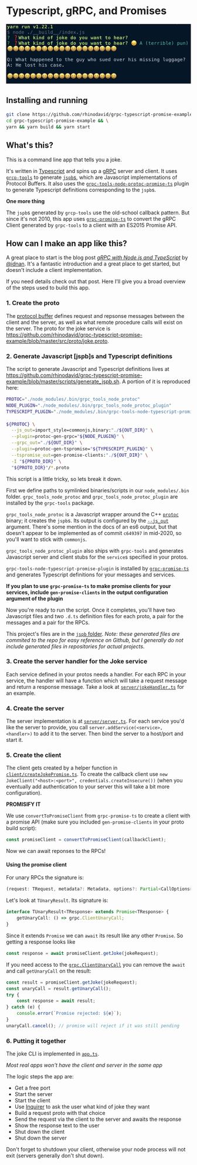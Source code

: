 # Typescript, gRPC, and **Promises**

![Screenshot of the joke command line app](./screencap.png)

## Installing and running

```bash
git clone https://github.com/rhinodavid/grpc-typescript-promise-example && \
cd grpc-typescript-promise-example && \
yarn && yarn build && yarn start
```

## What's this?

This is a command line app that tells you a joke.

It's written in [Typescript](https://www.typescriptlang.org/) and spins up a
[gRPC](https://grpc.io/) server and client. It uses
[`grcp-tools`](https://github.com/grpc/grpc-node/tree/master/packages/grpc-tools)
to generate [`jspb`s](https://developers.google.com/protocol-buffers/docs/reference/javascript-generated),
which are Javascript implementations of Protocol Buffers.
It also uses the [`grpc-tools-node-protoc-promise-ts`](https://github.com/rhinodavid/grpc-tools-node-protoc-promise-ts)
plugin to generate Typescript definitions corresponding to the `jspb`s.

**One more thing**

The `jspb`s generated by `grcp-tools` use the old-school callback pattern. But since it's not
2010, this app uses [`grpc-promise-ts`](https://github.com/rhinodavid/grpc-promise-ts) to convert
the gRPC Client generated by `grpc-tools` to a client with an ES2015 Promise API.

## How can I make an app like this?

A great place to start is the blog post [_gRPC with Node.js and TypeScript_](https://adnanahmed.info/blog/2019/11/01/grpc-with-nodejs-typescript/) by [@idnan](https://github.com/idnan). It's a fantastic introduction and a great place to get started,
but doesn't include a client implementation.

If you need details check out that post. Here I'll give you a broad overview of the steps used to build this app.

### 1. Create the proto

The [protocol buffer](https://developers.google.com/protocol-buffers) defines request and repsonse messages
between the client and the server, as well as what remote procedure calls will exist on the server. The
proto for the joke service is https://github.com/rhinodavid/grpc-typescript-promise-example/blob/master/src/proto/joke.proto.

### 2. Generate Javascript [jspb]s and Typescript definitions

The script to generate Javascript and Typescript definitions lives at
https://github.com/rhinodavid/grpc-typescript-promise-example/blob/master/scripts/generate_jspb.sh.
A portion of it is reproduced here:

```bash
PROTOC="./node_modules/.bin/grpc_tools_node_protoc"
NODE_PLUGIN="./node_modules/.bin/grpc_tools_node_protoc_plugin"
TYPESCRIPT_PLUGIN="./node_modules/.bin/grpc-tools-node-typescript-promise-plugin"

${PROTOC} \
  --js_out=import_style=commonjs,binary:"./${OUT_DIR}" \
  --plugin=protoc-gen-grpc="${NODE_PLUGIN}" \
  --grpc_out="./${OUT_DIR}" \
  --plugin=protoc-gen-tspromise="${TYPESCRIPT_PLUGIN}" \
  --tspromise_out=gen-promise-clients:"./${OUT_DIR}" \
  -I "${PROTO_DIR}" \
  "${PROTO_DIR}"/*.proto
```

This script is a little tricky, so lets break it down.

First we define paths to symlinked binaries/scripts in our `node_modules/.bin` folder.
`grpc_tools_node_protoc` and `grpc_tools_node_protoc_plugin` are installed by the `grpc-tools`
package.

`grpc_tools_node_protoc` is a Javascript wrapper around the C++ [`protoc`](https://github.com/protocolbuffers/protobuf) binary; it creates the `jspb`s. Its output is configured by the [`--js_out`](https://github.com/protocolbuffers/protobuf/tree/master/js#the---js_out-flag) argument. There's some mention in the docs of an es6 output, but that doesn't
appear to be implemented as of commit `c649397` in mid-2020, so you'll want to stick with `commonjs`.

`grpc_tools_node_protoc_plugin` also ships with `grpc-tools` and generates Javascript server and client stubs
for the `service`s specified in your protos.

`grpc-tools-node-typescript-promise-plugin` is installed by [`grpc-promise-ts`](https://github.com/rhinodavid/grpc-promise-ts)
and generates Typescript definitions for your messages and services.

**If you plan to use `grpc-promise-ts` to make promise clients for your services, include `gen-promise-clients`
in the output configuration argument of the plugin**

Now you're ready to run the script. Once it completes, you'll have two Javascript files and two `.d.ts`
definition files for each proto, a pair for the messages and a pair for the RPCs.

This project's files are in the [`jspb` folder](https://github.com/rhinodavid/grpc-typescript-promise-example/tree/master/jspb).
*Note: these generated files are commited to the repo for easy reference on Github, but I generally do not
include generated files in repositories for actual projects.*

### 3. Create the server handler for the Joke service

Each service defined in your protos needs a handler. For each RPC in your service, the handler will have a function
which will take a request message and return a response message. Take a look at
[`server/jokeHandler.ts`](https://github.com/rhinodavid/grpc-typescript-promise-example/blob/master/src/server/jokeHandler.ts)
for an example.

### 4. Create the server

The server implementation is at
[`server/server.ts`](https://github.com/rhinodavid/grpc-typescript-promise-example/blob/master/src/server/server.ts).
For each service you'd like the server to provide, you call `server.addService(<service>, <handler>)` to add it
to the server. Then bind the server to a host/port and start it.

### 5. Create the client

The client gets created by a helper function in [`client/createJokePromise.ts`](https://github.com/rhinodavid/grpc-typescript-promise-example/blob/master/src/client/createJokePromise.ts).
To create the callback client use `new JokeClient("<host>:<port>", credentials.createInsecure())` (when you eventually
add authentication to your server this will take a bit more configuration).

**PROMISIFY IT**

We use `convertToPromiseClient` from `grpc-promise-ts` to create a client with a promise API (make sure you
included `gen-promise-clients` in your proto build script):

```typescript
const promiseClient = convertToPromiseClient(callbackClient);
```

Now we can await reponses to the RPCs!

#### Using the promise client

For unary RPCs the signature is:

```typescript
(request: TRequest, metadata?: Metadata, options?: Partial<CallOptions>) => TUnaryResult<TResponse>;
```

Let's look at `TUnaryResult`. Its signature is:

```typescript
interface TUnaryResult<TResponse> extends Promise<TResponse> {
    getUnaryCall: () => grpc.ClientUnaryCall;
}
```

Since it extends `Promise` we can `await` its result like any other `Promise`.
So getting a response looks like

```typescript
const response = await promiseClient.getJoke(jokeRequest);
```

If you need access to the
[`grpc.ClientUnaryCall`](https://github.com/grpc/grpc-node/blob/master/packages/grpc-native-core/index.d.ts#L1274)
you can remove the `await` and call `getUnaryCall` on the result:

```typescript
const result = promiseClient.getJoke(jokeRequest);
const unaryCall = result.getUnaryCall();
try {
    const response = await result;
} catch (e) {
    console.error(`Promise rejected: ${e}`);
}
unaryCall.cancel(); // promise will reject if it was still pending
```

### 6. Putting it together

The joke CLI is implemented in [`app.ts`](https://github.com/rhinodavid/grpc-typescript-promise-example/blob/master/src/app.ts).

*Most real apps won't have the client and server in the same app*

The logic steps the app are:
- Get a free port
- Start the server
- Start the client
- Use [Inquirer](https://github.com/SBoudrias/Inquirer.js) to ask the user what kind of joke they want
- Build a request proto with that choice
- Send the request via the client to the server and awaits the response
- Show the response text to the user
- Shut down the client
- Shut down the server

Don't forget to shutdown your client, otherwise your node process will not exit
(servers generally don't shut down).